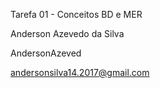 Tarefa 01 - Conceitos BD e MER

Anderson Azevedo da Silva

AndersonAzeved

andersonsilva14.2017@gmail.com